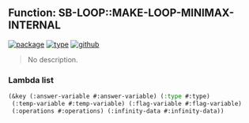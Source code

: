 ## Function: SB-LOOP::MAKE-LOOP-MINIMAX-INTERNAL
[![package](https://img.shields.io/badge/Package-SB--LOOP-5f9ea0.svg?style=social&colorA=999999)](../) [![type](https://img.shields.io/badge/Type-Function-5f9ea0.svg?style=social&colorA=999999)](../#function) [![github](https://img.shields.io/badge/GitHub-View_the_source-5f9ea0.svg?style=social&colorA=999999&logo=github)](https://github.com/sbcl/sbcl/blob/master/src/code/loop.lisp/) 

> No description.

### Lambda list
```cl
(&key (:answer-variable #:answer-variable) (:type #:type)
 (:temp-variable #:temp-variable) (:flag-variable #:flag-variable)
 (:operations #:operations) (:infinity-data #:infinity-data))
```
